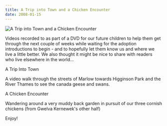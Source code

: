 ```yaml
---
title: A Trip into Town and a Chicken Encounter
date: 2008-01-15
---
```


![A Trip into Town and a Chicken Encounter](https://source.unsplash.com/cckf4TsHAuw/1600x900)

Videos recorded to as part of a DVD for our future children to help them get through the next couple of weeks while waiting for the adoption introductions to begin - and to hopefully let them know us and where we live a little better. We also thought it might be nice to share with readers who live elsewhere in the world...

A Trip Into Town

A video walk through the streets of Marlow towards Higginson Park and the River Thames to see the canada geese and swans.

A Chicken Encounter

Wandering around a very muddy back garden in pursuit of our three cornish chickens (from Gwelva Kernewek's other half)

Enjoy!